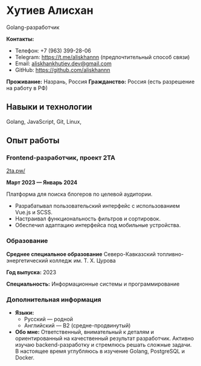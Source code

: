 # Хутиев Алисхан

Golang-разработчик

**Контакты:**

- Телефон: +7 (963) 399-28-06
- Telegram: https://t.me/aliskhannn (предпочтительный способ связи)
- Email: aliskhankhutiev.dev@gmail.com
- GitHub: https://github.com/aliskhannn

**Проживание:** Назрань, Россия
**Гражданство:** Россия (есть разрешение на работу в РФ)

## **Навыки и технологии**

Golang, JavaScript, Git, Linux,

## Опыт работы

### Frontend-разработчик, проект 2TA

[2ta.pw/](http://2ta.pw/)

**Март 2023 — Январь 2024**

Платформа для поиска блогеров по целевой аудитории.

- Разрабатывал пользовательский интерфейс с использованием Vue.js и SCSS.
- Настраивал функциональность фильтров и сортировок.
- Обеспечил адаптацию интерфейса под мобильные устройства.

### Образование

**Среднее специальное образование**
Северо-Кавказский топливно-энергетический колледж им. Т. Х. Цурова

**Год выпуска:** 2023

**Специальность:** Информационные системы и программирование

### Дополнительная информация

- **Языки:**
    - Русский — родной
    - Английский — B2 (средне-продвинутый)
- **Обо мне:**
Ответственный, внимательный к деталям и ориентированный на качественный результат разработчик. Активно изучаю backend-разработку и стремлюсь решать сложные задачи. В настоящее время углубляюсь в изучение Golang, PostgreSQL и Docker.

